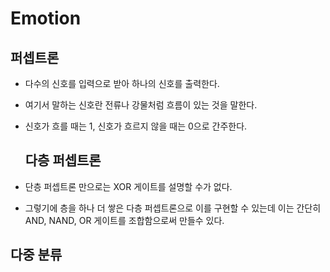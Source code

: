   # Emotion
  ## 퍼셉트론
- 다수의 신호를 입력으로 받아 하나의 신호를 출력한다.
- 여기서 말하는 신호란 전류나 강물처럼 흐름이 있는 것을 말한다.
- 신호가 흐를 때는 1, 신호가 흐르지 않을 때는 0으로 간주한다.

  ## 다층 퍼셉트론
 -  단층 퍼셉트론 만으로는 XOR 게이트를 설명할 수가 없다.
 - 그렇기에 층을 하나 더 쌓은 다층 퍼셉트론으로 이를 구현할 수 있는데 이는 간단히 AND, NAND, OR 게이트를 조합함으로써 만들수 있다.
  ## 다중 분류
  
